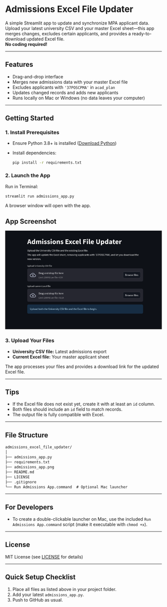 # Admissions Excel File Updater

A simple Streamlit app to update and synchronize MPA applicant data.  
Upload your latest university CSV and your master Excel sheet—this app merges changes, excludes certain applicants, and provides a ready-to-download updated Excel file.  
**No coding required!**

---

## Features

- Drag-and-drop interface
- Merges new admissions data with your master Excel file
- Excludes applicants with `'37POSCPMA'` in `acad_plan`
- Updates changed records and adds new applicants
- Runs locally on Mac or Windows (no data leaves your computer)

---

## Getting Started

### 1. Install Prerequisites

- Ensure Python 3.8+ is installed ([Download Python](https://www.python.org/downloads/))
- Install dependencies:

    ```bash
    pip install -r requirements.txt
    ```

### 2. Launch the App

Run in Terminal:

```bash
streamlit run admissions_app.py
```

A browser window will open with the app.

## App Screenshot

![Admissions Excel File Updater](admissions_app.png)

### 3. Upload Your Files

- **University CSV file:** Latest admissions export
- **Current Excel file:** Your master applicant sheet

The app processes your files and provides a download link for the updated Excel file.

---

## Tips

- If the Excel file does not exist yet, create it with at least an `id` column.
- Both files should include an `id` field to match records.
- The output file is fully compatible with Excel.

---

## File Structure

```
admissions_excel_file_updater/
│
├── admissions_app.py
├── requirements.txt
├── admissions_app.png
├── README.md
├── LICENSE
├── .gitignore
└── Run Admissions App.command  # Optional Mac launcher
```

---

## For Developers

- To create a double-clickable launcher on Mac, use the included `Run Admissions App.command` script (make it executable with `chmod +x`).

---

## License

MIT License (see [LICENSE](LICENSE) for details)

---

## Quick Setup Checklist

1. Place all files as listed above in your project folder.
2. Add your latest `admissions_app.py`.
3. Push to GitHub as usual.

